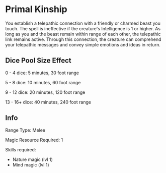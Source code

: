 # Primal Kinship

You establish a telepathic connection with a friendly or charmed beast you touch. The spell is ineffective if the creature's Intelligence is 1 or higher. As long as you and the beast remain within range of each other, the telepathic link remains active. Through this connection, the creature can comprehend your telepathic messages and convey simple emotions and ideas in return.

## Dice Pool Size Effect

0 -  4 dice: 5 minutes, 30 foot range

5 -  8 dice: 10 minutes, 60 foot range

9 - 12 dice: 20 minutes, 120 foot range

13 - 16+ dice: 40 minutes, 240 foot range

## Info

Range Type: Melee

Magic Resource Required: 1

Skills required:

- Nature magic (lvl 1)
- Mind magic (lvl 1)
